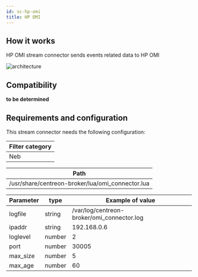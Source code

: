 ```yaml
---
id: sc-hp-omi
title: HP OMI
---
```


## How it works

HP OMI stream connector sends events related data to HP OMI

![architecture](../../assets/integrations/stream-connectors/sc-omi-architecture.png)

## Compatibility

**to be determined**

## Requirements and configuration

This stream connector needs the following configuration:

| Filter category |
| --------------- |
| Neb             |

| Path                                              |
| ------------------------------------------------- |
| /usr/share/centreon-broker/lua/omi\_connector.lua |

| Parameter | type   | Example of value                            |
| --------- | ------ | ------------------------------------------- |
| logfile   | string | /var/log/centreon-broker/omi\_connector.log |
| ipaddr    | string | 192.168.0.6                                 |
| loglevel  | number | 2                                           |
| port      | number | 30005                                       |
| max\_size | number | 5                                           |
| max\_age  | number | 60                                          |
